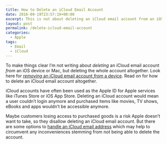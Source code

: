 ```yaml
---
title: How to Delete an iCloud Email Account
date: 2016-09-19T23:57:19+00:00
excerpt: This is not about deleting an iCloud email account from an iOS device or Mac, but deleting the whole account altogether.
layout: post
permalink: /delete-icloud-email-account
categories:
  - Apple
tags:
  - Email
  - iCloud
---
```

To make things clear I’m not writing about _deleting_ an iCloud email account _from_ an iOS device or Mac, but deleting the whole account altogether. Look here for [_removing_ an iCloud email account _from_ a device](https://support.apple.com/en-us/HT201419). Read on for how to delete an iCloud email account altogether.

iCloud accounts have often been used as the Apple ID for Apple services like iTunes Store or iOS App Store. Deleting an iCloud account would mean a user couldn’t login anymore and purchased items like movies, TV shows, eBooks and apps wouldn’t be accessible anymore.

Maybe customers losing access to purchased goods is a risk Apple doesn’t want to take, so they disallow deleting an iCloud email account. But there are some options to [handle an iCloud email address](/icloud-email-address) which may help to circumvent any inconveniences stemming from not being able to delete the account.